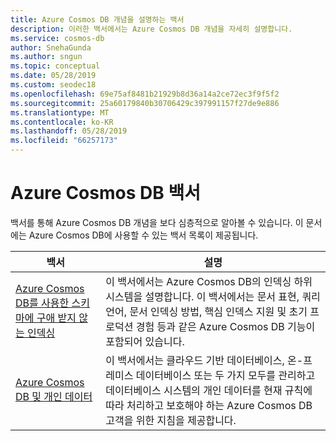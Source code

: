 ```yaml
---
title: Azure Cosmos DB 개념을 설명하는 백서
description: 이러한 백서에서는 Azure Cosmos DB 개념을 자세히 설명합니다.
ms.service: cosmos-db
author: SnehaGunda
ms.author: sngun
ms.topic: conceptual
ms.date: 05/28/2019
ms.custom: seodec18
ms.openlocfilehash: 69e75af8481b21929b8d36a14a2ce72ec3f9f5f2
ms.sourcegitcommit: 25a60179840b30706429c397991157f27de9e886
ms.translationtype: MT
ms.contentlocale: ko-KR
ms.lasthandoff: 05/28/2019
ms.locfileid: "66257173"
---
```

# <a name="azure-cosmos-db-whitepapers"></a>Azure Cosmos DB 백서 

백서를 통해 Azure Cosmos DB 개념을 보다 심층적으로 알아볼 수 있습니다. 이 문서에는 Azure Cosmos DB에 사용할 수 있는 백서 목록이 제공됩니다.

| **백서** | **설명** |
| --- | --- |
|[Azure Cosmos DB를 사용한 스키마에 구애 받지 않는 인덱싱](https://www.vldb.org/pvldb/vol8/p1668-shukla.pdf) | 이 백서에서는 Azure Cosmos DB의 인덱싱 하위 시스템을 설명합니다. 이 백서에서는 문서 표현, 쿼리 언어, 문서 인덱싱 방법, 핵심 인덱스 지원 및 초기 프로덕션 경험 등과 같은 Azure Cosmos DB 기능이 포함되어 있습니다.|
| [Azure Cosmos DB 및 개인 데이터](https://servicetrust.microsoft.com/ViewPage/TrustDocuments?command=Download&downloadType=Document&downloadId=87cc6456-4b23-473c-94d3-6c713b8b8956&docTab=6d000410-c9e9-11e7-9a91-892aae8839ad_FAQ_and_White_Papers)| 이 백서에서는 클라우드 기반 데이터베이스, 온-프레미스 데이터베이스 또는 두 가지 모두를 관리하고 데이터베이스 시스템의 개인 데이터를 현재 규칙에 따라 처리하고 보호해야 하는 Azure Cosmos DB 고객을 위한 지침을 제공합니다. |

